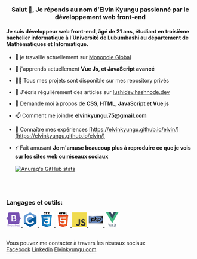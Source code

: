 <h3 align="center">Salut 👋, Je réponds au nom d’Elvin Kyungu passionné par le développement web front-end</h3>
<h4>Je suis développeur web front-end, âgé de 21 ans, étudiant en troisième bachelier informatique à l’Université de Lubumbashi au département de Mathématiques et       Informatique. </h4>

- 🔭 je travaille actuellement sur [Monopole Global](https://monopoleglobal.com/)

- 🌱 j'apprends actuellement **Vue Js, et JavaScript avancé**

- 👨‍💻 Tous mes projets sont disponible sur mes repository privés

- 📝 J'écris régulièrement des articles sur [lushidev.hashnode.dev](lushidev.hashnode.dev)

- 💬 Demande moi à propos de **CSS, HTML, JavaScript et Vue js**

- 📫 Comment me joindre **elvinkyungu.75@gmail.com**

- 📄 Connaître mes expériences [https://elvinkyungu.github.io/elvin/](https://elvinkyungu.github.io/elvin/)

- ⚡ Fait amusant **Je m'amuse beaucoup plus à reproduire ce que je vois sur les sites web ou réseaux sociaux**
<br> <br>
[![Anurag's GitHub stats](https://github-readme-stats.vercel.app/api?username=Elvinkyungu)](https://github.com/Elvinkyungu/github-readme-stats)
<br>
<br>

<h3 align="left">Langages et outils:</h3>
<p align="left"> <a href="https://getbootstrap.com" target="_blank"> <img src="https://raw.githubusercontent.com/devicons/devicon/master/icons/bootstrap/bootstrap-plain-wordmark.svg" alt="bootstrap" width="40" height="40"/> </a> <a href="https://www.cprogramming.com/" target="_blank"> <img src="https://raw.githubusercontent.com/devicons/devicon/master/icons/c/c-original.svg" alt="c" width="40" height="40"/> </a> <a href="https://www.w3schools.com/css/" target="_blank"> <img src="https://raw.githubusercontent.com/devicons/devicon/master/icons/css3/css3-original-wordmark.svg" alt="css3" width="40" height="40"/> </a> <a href="https://www.w3.org/html/" target="_blank"> <img src="https://raw.githubusercontent.com/devicons/devicon/master/icons/html5/html5-original-wordmark.svg" alt="html5" width="40" height="40"/> </a> <a href="https://developer.mozilla.org/en-US/docs/Web/JavaScript" target="_blank"> <img src="https://raw.githubusercontent.com/devicons/devicon/master/icons/javascript/javascript-original.svg" alt="javascript" width="40" height="40"/> </a> <a href="https://www.php.net" target="_blank"> <img src="https://raw.githubusercontent.com/devicons/devicon/master/icons/php/php-original.svg" alt="php" width="40" height="40"/> </a> <a href="https://vuejs.org/" target="_blank"> <img src="https://raw.githubusercontent.com/devicons/devicon/master/icons/vuejs/vuejs-original-wordmark.svg" alt="vuejs" width="40" height="40"/> </a> </p>
<br>
Vous pouvez me contacter à travers les réseaux sociaux <br>
<a href="https://web.facebook.com/elvin.kyungu.75">Facebook</a> 
<a href=https://www.linkedin.com/in/elvin-kyungu-02015a21a/"">Linkedin</a> 
<a href="Elvinkyungu.com">Elvinkyungu.com</a>
